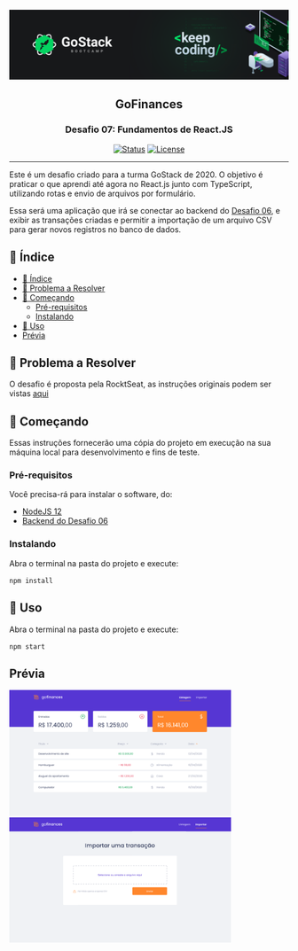 <p align="center">
  <a href="" rel="noopener">
 <img src="doc/assets/banner-readme.png" alt="Project logo"></a>
</p>
<h2 align="center">GoFinances</h2>
<h3 align="center">Desafio 07: Fundamentos de React.JS</h3>

<div align="center">

[![Status](https://img.shields.io/badge/status-finalizado-success.svg)]()
[![License](https://img.shields.io/badge/license-MIT-blue.svg)](LICENSE.md)

</div>

---

Este é um desafio criado para a turma GoStack de 2020. O objetivo é praticar o que aprendi até agora no React.js junto com TypeScript, utilizando rotas e envio de arquivos por formulário.

Essa será uma aplicação que irá se conectar ao backend do [Desafio 06](https://github.com/rodrigovenancioverissimo/gostack-desafio-6-database-upload), e exibir as transações criadas e permitir a importação de um arquivo CSV para gerar novos registros no banco de dados.


## 📝 Índice

- [📝 Índice](#-índice)
- [🧐 Problema a Resolver <a name = "problem_statement"></a>](#-problema-a-resolver)
- [🏁 Começando <a name = "getting_started"></a>](#-começando)
  - [Pré-requisitos](#pré-requisitos)
  - [Instalando](#instalando)
- [🎈 Uso <a name="usage"></a>](#-uso)
- [Prévia](#prévia)

## 🧐 Problema a Resolver <a name = "problem_statement"></a>

O desafio é proposta pela RocktSeat, as instruções originais podem ser vistas [aqui](https://github.com/Rocketseat/bootcamp-gostack-desafios/tree/master/desafio-fundamentos-reactjs)


## 🏁 Começando <a name = "getting_started"></a>

Essas instruções fornecerão uma cópia do projeto em execução na sua máquina local para desenvolvimento
e fins de teste. 

### Pré-requisitos

Você precisa-rá para instalar o software, do:

- [NodeJS 12](https://nodejs.org/en/)
- [Backend do Desafio 06](https://github.com/Rocketseat/bootcamp-gostack-desafios/tree/master/desafio-fundamentos-reactjs)

### Instalando

Abra o terminal na pasta do projeto e execute:

```
npm install
```

## 🎈 Uso <a name="usage"></a>

Abra o terminal na pasta do projeto e execute:

```
npm start
```

## Prévia

<img src="doc/assets/listagem.png" width="400">
<img src="doc/assets/importacao.png" width="400">
